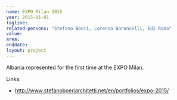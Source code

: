 ```yaml
---
name: EXPO Milan 2015
year: 2015-01-01
tagline:
related-persons: "Stefano Boeri, Lorenza Baroncelli, Edi Rama"
value:
area:
enddate:
layout: project
---
```


Albania represented for the first time at the EXPO Milan.

Links:
* <http://www.stefanoboeriarchitetti.net/en/portfolios/expo-2015/>
